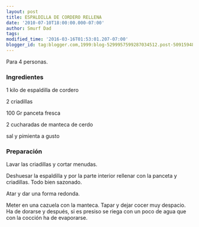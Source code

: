 ```yaml
---
layout: post
title: ESPALDILLA DE CORDERO RELLENA
date: '2010-07-10T18:00:00.000-07:00'
author: Smurf Dad
tags: 
modified_time: '2016-03-16T01:53:01.207-07:00'
blogger_id: tag:blogger.com,1999:blog-5299957599287034512.post-5091594881531672250
---
```


Para 4 personas.

<h3>Ingredientes</h3>

1 kilo de espaldilla de cordero

2 criadillas

100 Gr panceta fresca

2 cucharadas de manteca de cerdo

sal y pimienta a gusto

<h3>Preparación</h3>

Lavar las criadillas y cortar menudas.

Deshuesar la espaldilla y por la parte interior rellenar con la panceta y criadillas. Todo bien sazonado.

Atar y dar una forma redonda.

Meter en una cazuela con la manteca. Tapar y dejar cocer muy despacio. Ha de dorarse y después, si es presiso se riega con un poco de agua que con la cocción ha de evaporarse.


